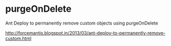 purgeOnDelete
=============

Ant Deploy to permanently remove custom objects using purgeOnDelete

http://forcemantis.blogspot.in/2013/03/ant-deploy-to-permanently-remove-custom.html